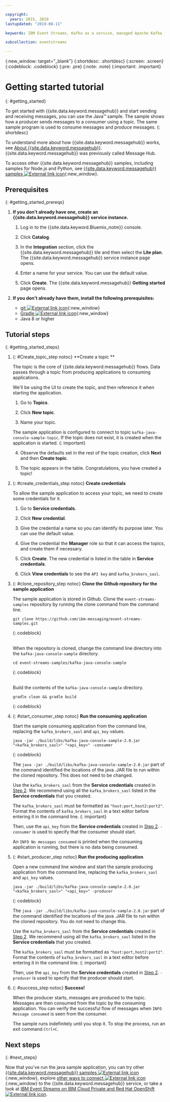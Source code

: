 ```yaml
---

copyright:
  years: 2015, 2019
lastupdated: "2019-08-11"

keywords: IBM Event Streams, Kafka as a service, managed Apache Kafka

subcollection: eventstreams

---
```


{:new_window: target="_blank"}
{:shortdesc: .shortdesc}
{:screen: .screen}
{:codeblock: .codeblock}
{:pre: .pre}
{:note: .note}
{:important: .important}

# Getting started tutorial
{: #getting_started}

To get started with {{site.data.keyword.messagehub}}
and start sending and receiving messages, you can use the Java™ sample. The sample shows how a producer sends
messages to a consumer using a topic. The same sample program is used to consume messages and
produce messages.
{: shortdesc}

To understand more about how {{site.data.keyword.messagehub}} works, see [About {{site.data.keyword.messagehub}}](/docs/services/EventStreams?topic=eventstreams-about). {{site.data.keyword.messagehub}} was previously called Message Hub.

To access other {{site.data.keyword.messagehub}} samples, including samples for Node.js and Python, see [{{site.data.keyword.messagehub}} samples ![External link icon](../../icons/launch-glyph.svg "External link icon")](https://github.com/ibm-messaging/event-streams-samples){:new_window}.

<!-- 11/01/18 - Karen - removing diagram as requested by James
![Java sample overview diagram](getting_started_sample.gif "Overview diagram of Java sample showing the flow of messages.")
-->
<!-- 08/08/2019 - Chloe - Re-structuring to get UI components of the flow introduced earlier in the flow. Also moving pre-requsisites to a potentially collapsible section. -->

## Prerequisites
{: #getting_started_prereqs}

1. **If you don't already have one, create an {{site.data.keyword.messagehub}} service instance.**

    1. Log in to the {{site.data.keyword.Bluemix_notm}} console.
  
    2. Click **Catalog**.
  
    3. In the **Integration** section, click the {{site.data.keyword.messagehub}} tile and then select the **Lite plan**. The {{site.data.keyword.messagehub}} service instance page opens.
  
    4. Enter a name for your service. You can use the default value.
  
    5. Click **Create**. The {{site.data.keyword.messagehub}} **Getting started** page opens. 

2. **If you don't already have them, install the following prerequisites:**
	
	* [git ![External link icon](../../icons/launch-glyph.svg "External link icon")](https://git-scm.com/){:new_window}
	* [Gradle ![External link icon](../../icons/launch-glyph.svg "External link icon")](https://gradle.org/){:new_window}
	* Java 8 or higher

## Tutorial steps
{: #getting_started_steps}

1. {: #Create_topic_step notoc} **Create a topic **

   The topic is the core of {{site.data.keyword.messagehub}} flows. Data passes through a topic from producing applications to consuming applications. 

   We'll be using the UI to create the topic, and then reference it when starting the application.

      1. Go to **Topics**.
  
      2. Click **New topic**.
  
      3. Name your topic.
  
     The sample application is configured to connect to topic `kafka-java-console-sample-topic`. If the topic does not exist, it is created when the application is started. 
     {: important}

      4. Observe the defaults set in the rest of the topic creation, click **Next** and then **Create topic**.

      5. The topic appears in the table. Congratulations, you have created a topic!
  
2. {: #create_credentials_step notoc} **Create credentials**

    To allow the sample application to access your topic, we need to create some credentials for it. 

     1. Go to **Service credentials**.
  
     2. Click **New credential**.
  
     3. Give the credential a name so you can identify its purpose later. You can use the default value.
  
     4. Give the credential the **Manager** role so that it can access the topics, and create them if necessary. 
  
     5. Click **Create**. The new credential is listed in the table in **Service credentials**.
  
     6. Click **View credentials** to see the `API key` and `kafka_brokers_sasl`.

3. {: #clone_repository_step notoc} **Clone the Github repository for the sample application**

    The sample application is stored in Github. Clone the `event-streams-samples` repository by running the clone command from the command line. 

    ```
    git clone https://github.com/ibm-messaging/event-streams-samples.git
    ```
    {: codeblock}

    <br/>
    When the repository is cloned, change the command line directory into the <code>kafka-java-console-sample</code> directory.

    ```
    cd event-streams-samples/kafka-java-console-sample
    ```
    {: codeblock}

    <br/>
    Build the contents of the <code>kafka-java-console-sample</code> directory.

    ```
    gradle clean && gradle build
    ```
    {: codeblock}

4. {: #start_consumer_step notoc} **Run the consuming application**
   
   Start the sample consuming application from the command line, replacing the `kafka_brokers_sasl` and `api_key` values. 

    ```
    java -jar ./build/libs/kafka-java-console-sample-2.0.jar
	"<kafka_brokers_sasl>" "<api_key>" -consumer
    ```
    {: codeblock}
  
   The `java -jar ./build/libs/kafka-java-console-sample-2.0.jar` part of the command identified the locations of the java .JAR file to run within the cloned repository. This does not need to be changed. 

   Use the `kafka_brokers_sasl` from the **Service credentials** created in [Step 2](/docs/services/EventStreams?topic=eventstreams-getting_started#create_credentials_step). We recommend using all the `kafka_brokers_sasl` listed in the **Service credentials** that you created.

   The `kafka_brokers_sasl` must be formatted as `"host:port,host2:port2"`. </br> Format the contents of `kafka_brokers_sasl` in a text editor before entering it in the command line.
   {: important}

   Then, use the `api_key` from the **Service credentials** created in [Step 2](/docs/services/EventStreams?topic=eventstreams-getting_started#create_credentials_step). `-consumer`  is used to specify that the consumer should start. 

   An `INFO No messages consumed` is printed when the consuming application is running, but there is no data being consumed. 

5. {: #start_producer_step notoc} **Run the producing application**

   Open a new command line window and start the sample producing application from the command line, replacing the `kafka_brokers_sasl` and `api_key` values. 

    ```
    java -jar ./build/libs/kafka-java-console-sample-2.0.jar
	"<kafka_brokers_sasl>" "<api_key>" -producer
    ```
    {: codeblock}
  
   The `java -jar ./build/libs/kafka-java-console-sample-2.0.jar` part of the command identified the locations of the java .JAR file to run within the cloned repository. You do not need to change this. 

   Use the `kafka_brokers_sasl` from the **Service credentials** created in [Step 2](/docs/services/EventStreams?topic=eventstreams-getting_started#create_credentials_step). We recommend using all the `kafka_brokers_sasl` listed in the **Service credentials** that you created.

   The `kafka_brokers_sasl` must be formatted as `"host:port,host2:port2"`. </br> Format the contents of `kafka_brokers_sasl` in a text editor before entering it in the command line.
   {: important}

   Then, use the `api_key` from the **Service credentials** created in [Step 2](/docs/services/EventStreams?topic=eventstreams-getting_started#create_credentials_step). `-producer` is used to specify that the producer should start. 

6. {: #success_step notoc} **Success!**

    When the producer starts, messages are produced to the topic. Messages are then consumed from the topic by the consuming application.
    You can verify the successful flow of messages when `INFO Message consumed` is seen from the consumer. 

    The sample runs indefinitely until you stop it. To stop the process, run an exit command `Ctrl+C`.

## Next steps
{: #next_steps}

Now that you've run the java sample application, you can try other [{{site.data.keyword.messagehub}} samples ![External link icon](../../icons/launch-glyph.svg "External link icon")](https://github.com/ibm-messaging/event-streams-samples){:new_window}, explore [other ways to connect ![External link icon](../../icons/launch-glyph.svg "External link icon")](/docs/services/EventStreams?topic=eventstreams-kafka_connect){:new_window} to the {{site.data.keyword.messagehub}} service, or take a look at [IBM Event Streams on IBM Cloud Private and Red Hat OpenShift![External link icon](../../icons/launch-glyph.svg "External link icon")](https://www.ibm.com/cloud/garage/dte/tutorial/ibm-event-streams-tutorial-part-1).
 
<!-- 07/06/18 - Karen: removing until a newer version available
To watch a video that walks
you through getting a Java sample to run against {{site.data.keyword.messagehub}}, see [{{site.data.keyword.messagehub}} - Getting started with IBM's Kafka in the cloud ![External link icon](../../icons/launch-glyph.svg "External link icon")](https://www.youtube.com/watch?v=tt-bLtFzC_4){:new_window}.
-->





